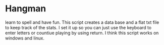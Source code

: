 # Hangman
learn to spell and have fun.
This script creates a data base and a flat txt file to keep track of the stats. I set it up so you can just use the keyboard to enter letters or countiue playing by using return. I think this script works on windows and linux.
